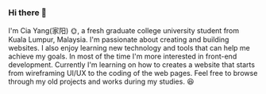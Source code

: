 ### Hi there 👋

I'm Cia Yang(家阳) 🌞, a fresh graduate college university student from Kuala Lumpur, Malaysia. I'm passionate about creating and building websites. I also enjoy learning new technology and tools that can help me achieve my goals. In most of the time I'm more interested  in front-end development. Currently I'm learning on how to creates a website that starts from wireframing UI/UX to the coding of the web pages. Feel free to browse through my old projects and works during my studies. 😆 

